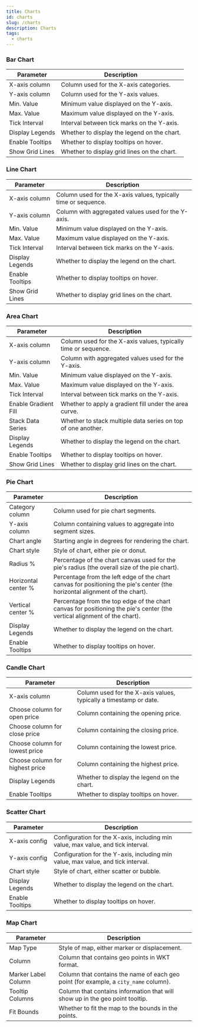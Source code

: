 ```yaml
---
title: Charts
id: charts
slug: /charts
description: Charts
tags:
  - charts
---
```


### Bar Chart

| Parameter       | Description                                 |
| --------------- | ------------------------------------------- |
| X-axis column   | Column used for the X-axis categories.      |
| Y-axis column   | Column used for the Y-axis values.          |
| Min. Value      | Minimum value displayed on the Y-axis.      |
| Max. Value      | Maximum value displayed on the Y-axis.      |
| Tick Interval   | Interval between tick marks on the Y-axis.  |
| Display Legends | Whether to display the legend on the chart. |
| Enable Tooltips | Whether to display tooltips on hover.       |
| Show Grid Lines | Whether to display grid lines on the chart. |

### Line Chart

| Parameter       | Description                                                    |
| --------------- | -------------------------------------------------------------- |
| X-axis column   | Column used for the X-axis values, typically time or sequence. |
| Y-axis column   | Column with aggregated values used for the Y-axis.             |
| Min. Value      | Minimum value displayed on the Y-axis.                         |
| Max. Value      | Maximum value displayed on the Y-axis.                         |
| Tick Interval   | Interval between tick marks on the Y-axis.                     |
| Display Legends | Whether to display the legend on the chart.                    |
| Enable Tooltips | Whether to display tooltips on hover.                          |
| Show Grid Lines | Whether to display grid lines on the chart.                    |

### Area Chart

| Parameter            | Description                                                    |
| -------------------- | -------------------------------------------------------------- |
| X-axis column        | Column used for the X-axis values, typically time or sequence. |
| Y-axis column        | Column with aggregated values used for the Y-axis.             |
| Min. Value           | Minimum value displayed on the Y-axis.                         |
| Max. Value           | Maximum value displayed on the Y-axis.                         |
| Tick Interval        | Interval between tick marks on the Y-axis.                     |
| Enable Gradient Fill | Whether to apply a gradient fill under the area curve.         |
| Stack Data Series    | Whether to stack multiple data series on top of one another.   |
| Display Legends      | Whether to display the legend on the chart.                    |
| Enable Tooltips      | Whether to display tooltips on hover.                          |
| Show Grid Lines      | Whether to display grid lines on the chart.                    |

### Pie Chart

| Parameter           | Description                                                                                                                 |
| ------------------- | --------------------------------------------------------------------------------------------------------------------------- |
| Category column     | Column used for pie chart segments.                                                                                         |
| Y-axis column       | Column containing values to aggregate into segment sizes.                                                                   |
| Chart angle         | Starting angle in degrees for rendering the chart.                                                                          |
| Chart style         | Style of chart, either pie or donut.                                                                                        |
| Radius %            | Percentage of the chart canvas used for the pie's radius (the overall size of the pie chart).                               |
| Horizontal center % | Percentage from the left edge of the chart canvas for positioning the pie's center (the horizontal alignment of the chart). |
| Vertical center %   | Percentage from the top edge of the chart canvas for positioning the pie's center (the vertical alignment of the chart).    |
| Display Legends     | Whether to display the legend on the chart.                                                                                 |
| Enable Tooltips     | Whether to display tooltips on hover.                                                                                       |

### Candle Chart

| Parameter                       | Description                                                       |
| ------------------------------- | ----------------------------------------------------------------- |
| X-axis column                   | Column used for the X-axis values, typically a timestamp or date. |
| Choose column for open price    | Column containing the opening price.                              |
| Choose column for close price   | Column containing the closing price.                              |
| Choose column for lowest price  | Column containing the lowest price.                               |
| Choose column for highest price | Column containing the highest price.                              |
| Display Legends                 | Whether to display the legend on the chart.                       |
| Enable Tooltips                 | Whether to display tooltips on hover.                             |

### Scatter Chart

| Parameter       | Description                                                                      |
| --------------- | -------------------------------------------------------------------------------- |
| X-axis config   | Configuration for the X-axis, including min value, max value, and tick interval. |
| Y-axis config   | Configuration for the Y-axis, including min value, max value, and tick interval. |
| Chart style     | Style of chart, either scatter or bubble.                                        |
| Display Legends | Whether to display the legend on the chart.                                      |
| Enable Tooltips | Whether to display tooltips on hover.                                            |

### Map Chart

| Parameter           | Description                                                                          |
| ------------------- | ------------------------------------------------------------------------------------ |
| Map Type            | Style of map, either marker or displacement.                                         |
| Column              | Column that contains geo points in WKT format.                                       |
| Marker Label Column | Column that contains the name of each geo point (for example, a `city_name` column). |
| Tooltip Columns     | Column that contains information that will show up in the geo point tooltip.         |
| Fit Bounds          | Whether to fit the map to the bounds in the points.                                  |
